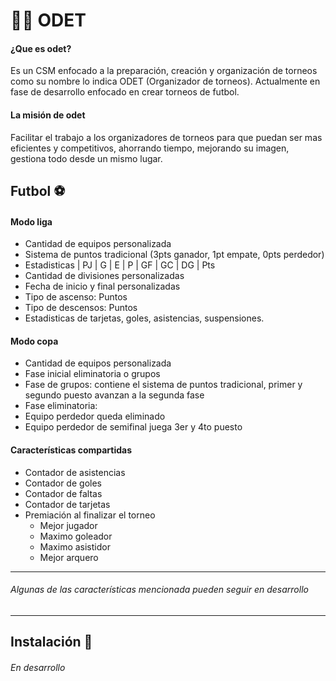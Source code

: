 # 👨‍💻 ODET

#### **¿Que es odet?**
Es un CSM enfocado a la preparación, creación y organización de torneos como su nombre lo indica ODET (Organizador de torneos).
Actualmente en fase de desarrollo enfocado en crear torneos de futbol.

#### La misión de odet
Facilitar el trabajo a los organizadores de torneos para que puedan ser mas eficientes y competitivos, ahorrando tiempo, mejorando su imagen, gestiona todo desde un mismo lugar.

## Futbol ⚽

#### Modo liga
- Cantidad de equipos personalizada
- Sistema de puntos tradicional (3pts ganador, 1pt empate, 0pts perdedor)
- Estadisticas | PJ | G | E | P | GF | GC | DG | Pts
- Cantidad de divisiones personalizadas
- Fecha de inicio y final personalizadas
- Tipo de ascenso: Puntos
- Tipo de descensos: Puntos
- Estadisticas de tarjetas, goles, asistencias, suspensiones.

#### Modo copa
- Cantidad de equipos personalizada
- Fase inicial eliminatoria o grupos
- Fase de grupos: contiene el sistema de puntos tradicional, primer y segundo puesto avanzan a la segunda fase
- Fase eliminatoria: 
 - Equipo perdedor queda eliminado
 - Equipo perdedor de semifinal juega 3er y 4to puesto

#### Características compartidas
- Contador de asistencias
- Contador de goles
- Contador de faltas
- Contador de tarjetas
- Premiación al finalizar el torneo
  - Mejor jugador
  - Maximo goleador
  - Maximo asistidor
  - Mejor arquero

------------
###### Algunas de las características mencionada pueden seguir en desarrollo
------------

## Instalación 📘
###### En desarrollo
